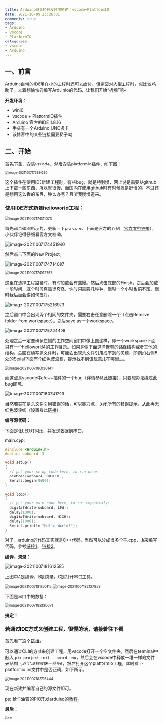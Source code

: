 ```yaml
---
title: Arduino舒适的开发环境搭建：vscode+PlatformIO
date: 2021-10-09 23:26:01
comments: true
tags:
- Arduino
- vscode
- PlatformIO
categories:
- vscode
- Arduino
---
```


## 一、前言

Arduino自带的IDE用在小的工程时还可以应付，但是面对大型工程时，就比较鸡肋了。本着想愉快的编写Arduinio的代码，让我们开始“折腾”吧~

**开发环境：**

* win10
* vscode + PlatformIO插件
* Arduino 官方的IDE  1.8.16
* 手头有一个Arduino UNO板卡
* 该博客中的某些链接需要梯子呦

## 二、开始

首先下载、安装vscode。然后安装platformio插件，如下图：

<img src="https://jasonbourne-photo1.oss-cn-beijing.aliyuncs.com/img1/image-20211007173651871.png" alt="image-20211007173650230" style="zoom:70%;" />

这个插件在使用IDE新建工程时，有些bug，就是特别慢，网上说是需要从github上下载一些东西，所以就很慢，而国内在使用github时有时候就是挺慢的。不过还是想用这么香的东西，肿么办呢？且听我慢慢道来。

### 使用IDE方式新建helloworld工程：

<img src="https://jasonbourne-photo1.oss-cn-beijing.aliyuncs.com/img1/image-20211007174311073.png" alt="image-20211007174311073" style="zoom:80%;" />

首先点击如图所示的，更新一下pio core，下面是官方的介绍（[官方文档链接](![image-20211007174534039](C:/Users/meng/AppData/Roaming/Typora/typora-user-images/image-20211007174534039.png)![image-20211007174534039](C:/Users/meng/AppData/Roaming/Typora/typora-user-images/image-20211007174534039.png))），小伙伴记得仔细看官方文档呦。

![image-20211007174451940](https://jasonbourne-photo1.oss-cn-beijing.aliyuncs.com/img1/image-20211007174451940.png)

然后点击下面的New Project。

![image-20211007174714097](https://jasonbourne-photo1.oss-cn-beijing.aliyuncs.com/img1/image-20211007174714097.png)

<img src="https://jasonbourne-photo1.oss-cn-beijing.aliyuncs.com/img1/image-20211007174912757.png" alt="image-20211007174912757" style="zoom:80%;" />

这里在选择工程路径时，有时加载会有些慢。然后点击底部的Finish，之后会加载一段时间，这个时间真是很奇怪，快时只需要几秒钟，慢时一个小时也搞不定。慢时我后面会讲如何应对。

![image-20211007175216973](https://jasonbourne-photo1.oss-cn-beijing.aliyuncs.com/img1/image-20211007175216973.png)

之后窗口中会出现两个相同的文件夹，需要右击任意删除一个（点击Remove folder from workspace）。之后save as一个workspace。

![image-20211007175724408](https://jasonbourne-photo1.oss-cn-beijing.aliyuncs.com/img1/image-20211007175724408.png)

处理之后一定要确保左侧的工作空间窗口中像上图这样，即一个workspace下面只有一个helloworld4的工作目录。如果是像下面这样嵌套的路径结构或者其他的结构，后面在编写源文件时，可能会出现头文件引用找不到的问题，即例如右侧B处的Serial下面有个红色波浪线，提示找不到该玩意儿在哪里。。。

<img src="https://jasonbourne-photo1.oss-cn-beijing.aliyuncs.com/img1/image-20211007180030141.png" alt="image-20211007180030141" style="zoom:80%;" />

而这点是vscode中c/c++插件的一个bug（详情参见此[链接](https://community.platformio.org/t/include-errors-detected/5858)），只要想办法绕过此bug即可。

![image-20211007180741703](https://jasonbourne-photo1.oss-cn-beijing.aliyuncs.com/img1/image-20211007180741703.png)

当然若实在是头文件引用错误的话，可以暴力点，关闭所有的错误提示，从此再无红色波浪线（设置看此[链接](https://blog.csdn.net/HermitSun/article/details/103627053#:~:text=%E9%94%99%E8%AF%AF%E6%8F%90%E7%A4%BA%E4%BA%86%E3%80%82-,%E5%90%AF%E7%94%A8%E6%96%B9%E6%B3%95%E6%98%AFctrl%2Bshift%2Bp%20%E6%90%9C%E7%B4%A2%E5%90%AF%E7%94%A8%E9%94%99%E8%AF%AF%E6%B3%A2%E5%BD%A2,%E6%9B%B2%E7%BA%BF%EF%BC%8C%E6%89%93%E5%BC%80%E5%B0%B1%E8%A1%8C...&text=%E4%BB%A3%E7%A0%81%E5%87%BA%E7%8E%B0%E6%B3%A2%E5%BD%A2%E6%9B%B2%E7%BA%BF%EF%BC%9A%20%E8%A7%A3%E5%86%B3,%E6%94%B9%E4%B8%BAtrue%E5%8D%B3%E5%8F%AF%E3%80%82)）。

**编写源代码：**

下面是让LED灯闪烁，并发送数据到串口。

main.cpp:

```c++
#include <Arduino.h>
#define onboard 13

void setup()
{
  // put your setup code here, to run once:
  pinMode(onboard, OUTPUT);
  Serial.begin(9600);
}

void loop()
{
  // put your main code here, to run repeatedly:
  digitalWrite(onboard, LOW);
  delay(1000);
  digitalWrite(onboard, HIGH);
  delay(1000);
  Serial.println("Hello World!");
}
```

对了，arduino的代码其实就是C++代码，当然可以分成很多个子.cpp，.h来编写代码，参考[链接1](https://www.eefocus.com/liusk2014/blog/14-05/303449_fe78d.html)， [链接2](https://blog.csdn.net/codalion/article/details/86014560)。

**编译，烧录：**

![image-20211007181612585](https://jasonbourne-photo1.oss-cn-beijing.aliyuncs.com/img1/image-20211007181612585.png)

上图中A是编译，B是烧录，C是打开串口工具。

<img src="https://jasonbourne-photo1.oss-cn-beijing.aliyuncs.com/img1/image-20211007181950115.png" alt="image-20211007181950115" style="zoom:80%;" />

<img src="https://jasonbourne-photo1.oss-cn-beijing.aliyuncs.com/img1/image-20211007182127853.png" alt="image-20211007182127853" style="zoom:80%;" />

下面是串口中的数据：

<img src="https://jasonbourne-photo1.oss-cn-beijing.aliyuncs.com/img1/image-20211007182330671.png" alt="image-20211007182330671" style="zoom:80%;" />

**搞定！**



### 若通过IDE方式来创建工程，很慢的话，请接着往下看

首先看下这个[链接](https://community.platformio.org/t/too-slow-to-create-a-new-project/18259)。

可以通过CLI的方式来创建工程，用vscode打开一个空文件夹，然后在terminal中敲入 `pio project init --board uno`，然后会在vscode中释放一堆一样的文件夹结构（*这个过程会快一些吧*），然后打开这个platformio工程，此时看下platformio.ini文件中是否正确，如下所示。

<img src="https://jasonbourne-photo1.oss-cn-beijing.aliyuncs.com/img1/image-20211007183715444.png" alt="image-20211007183715444" style="zoom:80%;" />

现在新建并编写自己的源文件即可。



ps: 给个油管的PIO开发arduino的[教程](https://www.youtube.com/watch?v=lXchL3hpDO4&ab_channel=JanPenninkhof)。



**最后：**

<img src="https://jasonbourne-photo1.oss-cn-beijing.aliyuncs.com/img1/点赞.gif" alt="点赞" style="zoom: 50%;" />

